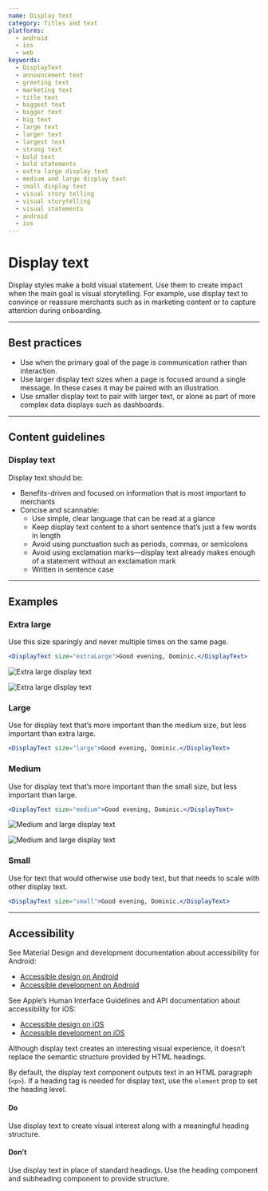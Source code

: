 ```yaml
---
name: Display text
category: Titles and text
platforms:
  - android
  - ios
  - web
keywords:
  - DisplayText
  - announcement text
  - greeting text
  - marketing text
  - title text
  - biggest text
  - bigger text
  - big text
  - large text
  - larger text
  - largest text
  - strong text
  - bold text
  - bold statements
  - extra large display text
  - medium and large display text
  - small display text
  - visual story telling
  - visual storytelling
  - visual statements
  - android
  - ios
---
```


# Display text

Display styles make a bold visual statement. Use them to create impact when the
main goal is visual storytelling. For example, use display text to convince or
reassure merchants such as in marketing content or to capture attention during onboarding.

---

## Best practices

- Use when the primary goal of the page is communication rather than
  interaction.
- Use larger display text sizes when a page is focused around a single message.
  In these cases it may be paired with an illustration.
- Use smaller display text to pair with larger text, or alone as part of more
  complex data displays such as dashboards.

---

## Content guidelines

### Display text

Display text should be:

- Benefits-driven and focused on information that is most important to
  merchants
- Concise and scannable:
  - Use simple, clear language that can be read at a glance
  - Keep display text content to a short sentence that’s just a few words in
    length
  - Avoid using punctuation such as periods, commas, or semicolons
  - Avoid using exclamation marks—display text already makes enough of a
    statement without an exclamation mark
  - Written in sentence case

---

## Examples

### Extra large

Use this size sparingly and never multiple times on the same page.

```jsx
<DisplayText size="extraLarge">Good evening, Dominic.</DisplayText>
```

<!-- content-for: android -->

![Extra large display text](/public_images/components/DisplayText/android/extra-large@2x.png)

<!-- /content-for -->

<!-- content-for: ios -->

![Extra large display text](/public_images/components/DisplayText/ios/extra-large@2x.png)

<!-- /content-for -->

### Large

Use for display text that’s more important than the medium size, but less important than extra large.

```jsx
<DisplayText size="large">Good evening, Dominic.</DisplayText>
```

### Medium

Use for display text that’s more important than the small size, but less important than large.

```jsx
<DisplayText size="medium">Good evening, Dominic.</DisplayText>
```

<!-- content-for: android -->

![Medium and large display text](/public_images/components/DisplayText/android/medium-large@2x.png)

<!-- /content-for -->

<!-- content-for: ios -->

![Medium and large display text](/public_images/components/DisplayText/ios/medium-large@2x.png)

<!-- /content-for -->

### Small

<!-- example-for: web -->

Use for text that would otherwise use body text, but that needs to scale with other display text.

```jsx
<DisplayText size="small">Good evening, Dominic.</DisplayText>
```

---

## Accessibility

<!-- content-for: android -->

See Material Design and development documentation about accessibility for Android:

- [Accessible design on Android](https://material.io/design/usability/accessibility.html)
- [Accessible development on Android](https://developer.android.com/guide/topics/ui/accessibility/)

<!-- /content-for -->

<!-- content-for: ios -->

See Apple’s Human Interface Guidelines and API documentation about accessibility for iOS:

- [Accessible design on iOS](https://developer.apple.com/design/human-interface-guidelines/ios/app-architecture/accessibility/)
- [Accessible development on iOS](https://developer.apple.com/accessibility/ios/)

<!-- /content-for -->

<!-- content-for: web -->

Although display text creates an interesting visual experience, it doesn’t replace the semantic structure provided by HTML headings.

By default, the display text component outputs text in an HTML paragraph (`<p>`). If a heading tag is needed for display text, use the `element` prop to set the heading level.

<!-- usageblock -->

#### Do

Use display text to create visual interest along with a meaningful heading structure.

#### Don’t

Use display text in place of standard headings. Use the heading component and subheading component to provide structure.

<!-- end -->

<!-- /content-for -->
